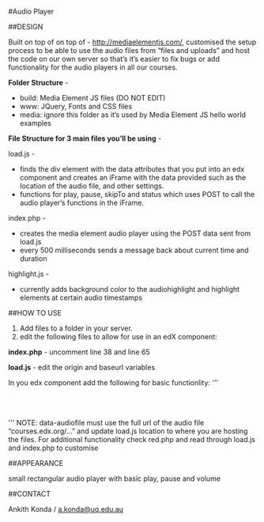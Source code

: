 #Audio Player

##DESIGN

Built on top of  on top of - http://mediaelementjs.com/, customised the setup process to be able to use the audio files from “files and uploads” and  host the code on our own server so that’s it’s easier to fix bugs or add functionality for the audio players in all our courses.

**Folder Structure** - 
* build: Media Element JS files (DO NOT EDIT)
* www: JQuery, Fonts and CSS files 
* media: ignore this folder as it’s used by Media Element JS hello world examples

**File Structure for 3 main files you’ll be using** -

load.js - 
* finds the div element with the data attributes that you put into an edx component and creates an iFrame with the data provided such as the location of the audio file, and other settings. 
* functions for play, pause, skipTo and status which uses POST to call the audio player’s functions in the iFrame. 

index.php - 
* creates the media element audio player using the POST data sent from load.js
* every 500 milliseconds sends a message back about current time and duration

highlight.js -
* currently adds background color to the audiohighlight and highlight elements at certain audio timestamps 

##HOW TO USE

1. Add files to a folder in your server. 
2. edit the following files to allow for use in an edX component:

**index.php** - 
uncomment line 38 and line 65 

**load.js** -
edit the origin and baseurl variables 

In you edx component add the following for basic functionlity:
'''
<div id="myAudioContainer" style="height: 50px !important;" class="audioplayer" data-audiofile=“[use full URL from files and uploads]” data-hidetimeline="false" data-showsubtitles="false"></div>
<script type='text/javascript' src='load.js'></script> 
'''
NOTE: data-audiofile must use the full url of the audio file “courses.edx.org/…” and update load.js location to where you are hosting the files. For additional functionality check red.php and read through load.js and index.php to customise

##APPEARANCE

small rectangular audio player with basic play, pause and volume

##CONTACT

Ankith Konda / a.konda@uq.edu.au

